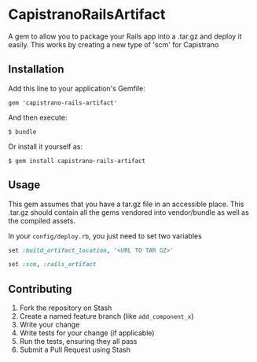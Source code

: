 # CapistranoRailsArtifact

A gem to allow you to package your Rails app into a .tar.gz and deploy it easily. This works by creating a
new type of 'scm' for Capistrano

## Installation

Add this line to your application's Gemfile:

    gem 'capistrano-rails-artifact'

And then execute:

    $ bundle

Or install it yourself as:

    $ gem install capistrano-rails-artifact

## Usage

This gem assumes that you have a tar.gz file in an accessible place. This .tar.gz should contain all the gems
vendored into vendor/bundle as well as the compiled assets.

In your `config/deploy.rb`, you just need to set two variables

```ruby
set :build_artifact_location, '<URL TO TAR GZ>'

set :scm, :rails_artifact
```

## Contributing

1. Fork the repository on Stash
2. Create a named feature branch (like `add_component_x`)
3. Write your change
4. Write tests for your change (if applicable)
5. Run the tests, ensuring they all pass
6. Submit a Pull Request using Stash

